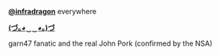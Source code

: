 **[@infradragon](https://infradragon.com/contact)** everywhere

**[(づ｡◕‿‿◕｡)づ](https://www.windows93.net/)**

garn47 fanatic and the real John Pork (confirmed by the NSA)

